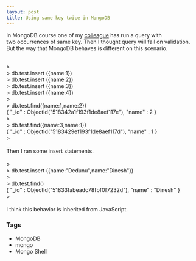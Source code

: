 ```yaml
---
layout: post
title: Using same key twice in MongoDB
---
```


In MongoDB course one of my&nbsp;<a href="http://www.dbfriend.net/" target="_blank">colleague</a>&nbsp;has run a query with two&nbsp;occurrences&nbsp;of same key. Then I thought query will fail on validation. But the way that MongoDB behaves is different on this scenario.<br /><div><br /></div><div><div>&gt;&nbsp;</div><div>&gt; db.test.insert ({name:1})</div><div>&gt; db.test.insert ({name:2})</div><div>&gt; db.test.insert ({name:3})</div><div>&gt; db.test.insert ({name:4})</div><div>&gt;&nbsp;</div><div>&gt; db.test.find({name:1,name:2})</div><div>{ "_id" : ObjectId("518342a1f193f1de8aef117e"), "name" : 2 }</div><div>&gt;&nbsp;</div><div>&gt; db.test.find({name:3,name:1})</div><div>{ "_id" : ObjectId("5183429ef193f1de8aef117d"), "name" : 1 }</div><div>&gt;&nbsp;</div></div><div><br /></div><div>Then I ran some insert statements.</div><div><br /></div><div><div>&gt;&nbsp;</div><div>&gt; db.test.insert ({name:"Dedunu",name:"Dinesh"})</div><div>&gt;&nbsp;</div><div>&gt; db.test.find()</div><div>{ "_id" : ObjectId("51833fabeadc78fbf0f7232d"), "name" : "Dinesh" }</div><div>&gt;&nbsp;</div></div><div><br /></div><div>I think this&nbsp;behavior&nbsp;is inherited from JavaScript.&nbsp;</div>

### Tags

- MongoDB
- mongo
- Mongo Shell